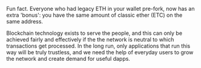 Fun fact. Everyone who had legacy ETH in your wallet pre-fork, now has an extra 'bonus': you have the same amount of classic ether (ETC) on the same address.

Blockchain technology exists to serve the people, and this can only be achieved fairly and effectively if the the network is neutral to which transactions get processed. In the long run, only applications that run this way will be truly trustless, and we need the help of everyday users to grow the network and create demand for useful dapps.
